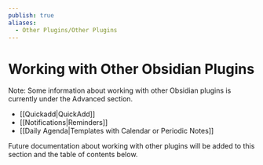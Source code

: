```yaml
---
publish: true
aliases:
  - Other Plugins/Other Plugins
---
```


# Working with Other Obsidian Plugins

Note: Some information about working with other Obsidian plugins is currently under the Advanced section.

- [[Quickadd|QuickAdd]]
- [[Notifications|Reminders]]
- [[Daily Agenda|Templates with Calendar or Periodic Notes]]

Future documentation about working with other plugins will be added to this section and the table of contents below.

